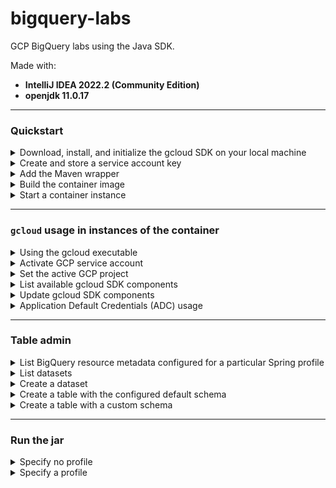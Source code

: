 # bigquery-labs

GCP BigQuery labs using the Java SDK.

Made with:
- **IntelliJ IDEA 2022.2 (Community Edition)**
- **openjdk 11.0.17**


---


### Quickstart

<details>
<summary>Download, install, and initialize the gcloud SDK on your local machine</summary>

Refer to the <a href="https://cloud.google.com/sdk/docs/install#other_installation_options">`gcloud` CLI documentation</a> to complete this step.

Install the `gcloud` SDK to the user's home directory (e.g., `/Users/USERNAME/google-cloud-sdk`). 

When it's finished installing, add the `gcloud` executable to your system's `$PATH` and run the command:

```shell
gcloud init
```

</details>


<details>
<summary>Create and store a service account key</summary>

The `Dockerfile` of this project will map the directory:

`/Users/USERNAME/.config/gcloud`

to a volume on the container instance: 

`/root/.config/gcloud`

so that the **_service account key_** and **_application default credentials_** used locally are also available for the container instance.

Read <a href="https://cloud.google.com/iam/docs/keys-create-delete#iam-service-account-keys-create-gcloud">here</a> for more information about creating service account keys.

### macOS

Store the service account key at the location:

`/Users/USERNAME/.config/gcloud`

**Replace the following**:

- `USERNAME`: the current user's username

e.g.,

`/Users/squidmin/.config/gcloud/sa-private-key.json`

### Windows

TBD

</details>


<details>
<summary>Add the Maven wrapper</summary>

Ensure that Maven is already installed on the machine that will run the container.

In the root of this project, run the command:

```shell
mvn wrapper:wrapper
```

Read <a href="https://maven.apache.org/install.html">here</a> for more information about installing Maven.

</details>


<details>
<summary>Build the container image</summary>

```shell
docker build -t bigquery-labs .
```

</details>


<details>
<summary>Start a container instance</summary>

```shell
docker run \
  --rm -it \
  -e GCP_PROJECT_ID=PROJECT_ID \
  -v $HOME/.config/gcloud:/root/.config/gcloud \
  -v $HOME/.m2:/root/.m2 \
  bigquery-labs
```

**Replace the following**:
- `PROJECT_ID`: the project ID for the target GCP project.

Example with `lofty-root-305785` as the `GCP_PROJECT_ID`:

```shell
docker run \
  --rm -it \
  -e GCP_PROJECT_ID=lofty-root-305785 \
  -v $HOME/.config/gcloud:/root/.config/gcloud \
  -v $HOME/.m2:/root/.m2 \
  bigquery-labs
```

</details>


---


### `gcloud` usage in instances of the container

<details>
<summary>Using the gcloud executable</summary>

<blockquote>
<strong><i>Note</i></strong>: In the container image, the absolute path of the <code>gcloud</code> executable is assigned to the <code>$GCLOUD</code> environment variable.
<br/>
The below example demonstrates how to use this environment variable to execute <code>gcloud</code> commands:
<br/><br/>
<code>$GCLOUD auth activate-service-account --key-file=${GOOGLE_APPLICATION_CREDENTIALS}</code>
<br/><br/>
Instead of typing the absolute path, as in
<br/><br/>
<code>/usr/local/google-cloud-sdk/bin/gcloud</code>
<br/><br/>
run <code>gcloud</code> commands using this environment variable.
</blockquote>

</details>


<details>
<summary>Activate GCP service account</summary>

The container image stores the user's service account key in the `GOOGLE_APPLICATION_CREDENTIALS` environment variable, so the user can activate their service account using the below command:

```shell
$GCLOUD auth activate-service-account --key-file=${GOOGLE_APPLICATION_CREDENTIALS}
```

</details>


<details>
<summary>Set the active GCP project</summary>

```shell
$GCLOUD config set project ${GCP_PROJECT_ID}
```

`GCP_PROJECT_ID` is the same project ID passed via the `docker run` command when starting the container.

</details>


<details>
<summary>List available gcloud SDK components</summary>

```shell
$GCLOUD components list
```

</details>


<details>
<summary>Update gcloud SDK components</summary>

```shell
$GCLOUD components update
```

</details>


<details>
<summary>Application Default Credentials (ADC) usage</summary>

In an interactive container instance, run the following commands:

```shell
$GCLOUD auth login
$GCLOUD auth application-default login
```

</details>


---


### Table admin

<details>
<summary>List BigQuery resource metadata configured for a particular Spring profile</summary>

```shell
./mvnw \
  -Dtest=BigQueryAdminClientIntegrationTest#echoDefaultBigQueryResourceMetadata \
  test -P PROFILE_NAME \
  -DprojectId="PROJECT_ID"
```

**Replace the following**:
- `PROFILE_NAME`: the name of the profile to activate for the method execution.
- `PROJECT_ID`: the project ID for the GCP project to target.

For example, assuming the name of the profile to activate is `integration`:

```shell
./mvnw \
  -Dtest=BigQueryAdminClientIntegrationTest#echoDefaultBigQueryResourceMetadata \
  test -P integration \
  -DprojectId="lofty-root-378503"
```

The `-DargLine` parameter can also indicate the profile to activate.

```shell
./mvnw \
  -DargLine="-Dspring.profiles.active=PROFILE_NAME" \
  -Dtest=BigQueryAdminClientIntegrationTest#echoDefaultBigQueryResourceMetadata \
  test \
  -DprojectId="PROJECT_ID"
```

**Replace the following**:
- `PROFILE_NAME`: the name of the profile to activate.

For example, assuming the name of the profile to activate is `integration`:

```shell
./mvnw \
  -DargLine="-Dspring.profiles.active=integration" \
  -Dtest=BigQueryAdminClientIntegrationTest#echoDefaultBigQueryResourceMetadata \
  test \
  -DprojectId="lofty-root-378503"
```

</details>


<details>
<summary>List datasets</summary>

```shell
./mvnw \
  -Dtest=BigQueryAdminClientIntegrationTest#listDatasets \
  test -P PROFILE_NAME \
  -projectId="PROJECT_ID"
```

**Replace the following**:
- `PROJECT_ID`: the project ID of the GCP project to target.
- `PROFILE_NAME`: the name of the profile to activate.

Example:

```shell
./mvnw \
  -Dtest=BigQueryAdminClientIntegrationTest#listDatasets \
  test -P integration \
  -DprojectId="lofty-root-378503"
```

</details>


<details>
<summary>Create a dataset</summary>

```shell
./mvnw \
  -Dtest=BigQueryAdminClientIntegrationTest#createDataset \
  test -P integration \
  -DprojectId="PROJECT_ID" \
  -DdatasetName="DATASET_NAME"
```

**Replace the following**:
- `PROJECT_ID`: the project ID of the GCP project to target.
- `DATASET_NAME`: the name of the dataset to target.

Example:

```shell
./mvnw \
  -Dtest=BigQueryAdminClientIntegrationTest#createDataset \
  test -P integration \
  -DprojectId="lofty-root-378503" \
  -DdatasetName="test_dataset_123"
```

</details>


<details>
<summary>Create a table with the configured default schema</summary>

```shell
./mvnw \
  -Dtest=BigQueryAdminClientIntegrationTest#createTableWithDefaultSchema \
  test -P PROFILE_NAME \
  -DprojectId="PROJECT_ID" \
  -DdatasetName="DATASET_NAME" \
  -DtableName="TABLE_NAME"
```

**Replace the following**:
- `PROFILE_NAME`: the name of the profile to activate for the method execution.
- `PROJECT_ID`: the name of the GCP project ID to target.
- `DATASET_NAME`: the name of the BigQuery dataset to target.
- `TABLE_NAME`: the name of the BigQuery table to target.

Example using the `integration` profile:

```shell
./mvnw \
  -Dtest=BigQueryAdminClientIntegrationTest#createTableWithDefaultSchema \
  test -P integration \
  -DprojectId="lofty-root-378503" \
  -DdatasetName="test_dataset_123" \
  -DtableName="test_table_123"
```

</details>


<details>
<summary>Create a table with a custom schema</summary>

```shell
./mvnw \
  -Dtest=BigQueryAdminClientIntegrationTest#createTableWithCustomSchema \
  test -P PROFILE_NAME \
  -DprojectId="PROJECT_ID" \
  -DdatasetName="DATASET_NAME" \
  -DtableName="TABLE_NAME" \
  -Dschema="name_1,datatype_1;name_2,datatype_2;[...];name_n,datatype_n"
```

**Replace the following**:
- `PROFILE_NAME`: the name of the profile to activate for the method execution.
- `PROJECT_ID`: the name of the GCP project ID to target.
- `DATASET_NAME`: the name of the BigQuery dataset to target.
- `TABLE_NAME`: the name of the BigQuery table to target.

Example using the `integration` profile:

```shell
./mvnw \
  -Dtest=BigQueryAdminClientIntegrationTest#createTableWithCustomSchema \
  test -P integration \
  -DprojectId="lofty-root-378503" \
  -DdatasetName="test_dataset_123" \
  -DtableName="test_table_321" \
  -Dschema="id,string;client_name,string;active,bool;creation_timestamp,datetime;last_update_timestamp,datetime"
```

</details>


---


### Run the jar

<details>
<summary>Specify no profile</summary>

```shell
mvn spring-boot:run
```

</details>


<details>
<summary>Specify a profile</summary>

```shell
mvn spring-boot:run -Dspring-boot.run.profiles=local
```

</details>
